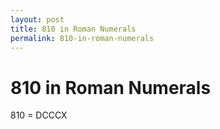 ```yaml
---
layout: post
title: 810 in Roman Numerals
permalink: 810-in-roman-numerals
---
```


# 810 in Roman Numerals

810 = DCCCX

